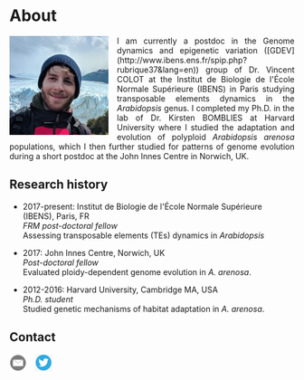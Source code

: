 # About

<img align="left" src="/images/IMG_20191219_160240~2sq.jpg" style="margin-right: 15px;" width="175">

<p align="justify">
I am currently a postdoc in the Genome dynamics and epigenetic variation ([GDEV](http://www.ibens.ens.fr/spip.php?rubrique37&lang=en)) group of Dr. Vincent COLOT at the Institut de Biologie de l'École Normale Supérieure (IBENS) in Paris studying transposable elements dynamics in the <em>Arabidopsis</em> genus. I completed my Ph.D. in the lab of Dr. Kirsten BOMBLIES at Harvard University where I studied the adaptation and evolution of polyploid <em>Arabidopsis arenosa</em> populations, which I then further studied for patterns of genome evolution during a short postdoc at the John Innes Centre in Norwich, UK. 
</p>



## Research history

- 2017-present: Institut de Biologie de l'École Normale Supérieure (IBENS), Paris, FR  
_FRM post-doctoral fellow_  
Assessing transposable elements (TEs) dynamics in _Arabidopsis_

- 2017: John Innes Centre, Norwich, UK  
_Post-doctoral fellow_  
Evaluated ploidy-dependent genome evolution in _A. arenosa_. 

- 2012-2016: Harvard University, Cambridge MA, USA  
_Ph.D. student_  
Studied genetic mechanisms of habitat adaptation in _A. arenosa_. 

## Contact

[<img align="left" src="/images/emaillogo.png" style="margin-right: 15px;" width="30">](mailto:pbaduel@biologie.ens.fr)
[<img align="left" src="/images/twitterlogo.jpg" style="margin-right: 15px;" width="30">](https://twitter.com/pierrebaduel)<br/>
<br/>
<!--[<img align="left" src="/images/linkedinlogo2.png" style="margin-right: 15px;" width="30">](https://www.linkedin.com/in/pierre-baduel-2b5280105/)
[<img align="left" src="/images/rglogo.jpg" style="margin-right: 15px" width="27">](https://www.researchgate.net/profile/Pierre_Baduel) -->

